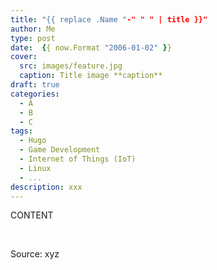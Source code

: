 ```yaml
---
title: "{{ replace .Name "-" " " | title }}"
author: Me
type: post
date:  {{ now.Format "2006-01-02" }}
cover:
  src: images/feature.jpg
  caption: Title image **caption**
draft: true
categories:
  - A
  - B
  - C
tags:
  - Hugo
  - Game Development
  - Internet of Things (IoT)
  - Linux
  - ...
description: xxx
---
```


CONTENT

&nbsp;

Source: xyz
